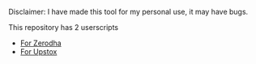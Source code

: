 Disclaimer: I have made this tool for my personal use, it may have bugs. 

This repository has 2 userscripts
* [For Zerodha](https://github.com/amit0rana/betterKite/blob/master/betterKite.md)
* [For Upstox](https://github.com/amit0rana/betterKite/blob/master/betterUpstox.md)